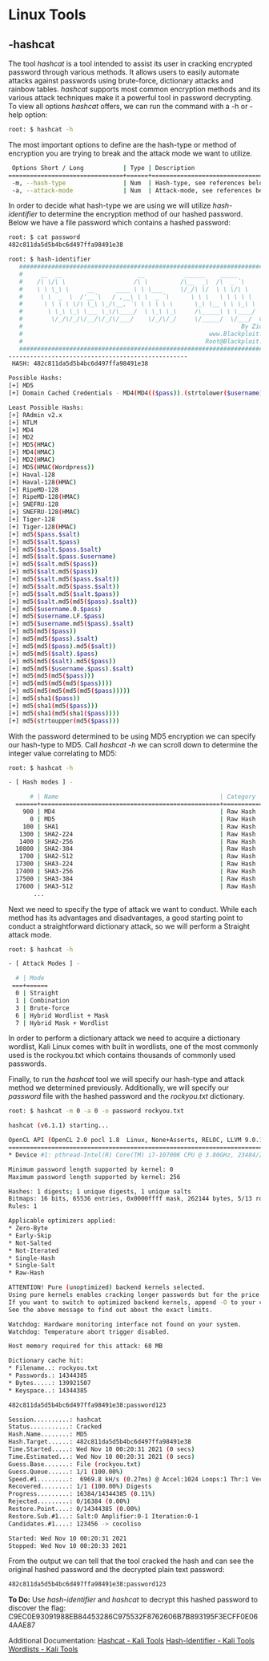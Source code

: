 # Linux Tools

## -hashcat

The tool _hashcat_ is a tool intended to assist its user in cracking encrypted password through various methods. It allows users to easily automate attacks against passwords using brute-force, dictionary attacks and rainbow tables. _hashcat_ supports most common encryption methods and its various attack techniques make it a powerful tool in password decrypting. To view all options _hashcat_ offers, we can run the command with a -h or -help option:

```Bash
root: $ hashcat -h
```
The most important options to define are the hash-type or method of encryption you are trying to break and the attack mode we want to utilize. 

```Bash
 Options Short / Long           | Type | Description                                          | Example
================================+======+======================================================+=======================
 -m, --hash-type                | Num  | Hash-type, see references below                      | -m 1000
 -a, --attack-mode              | Num  | Attack-mode, see references below                    | -a 3
```

In order to decide what hash-type we are using we will utilize _hash-identifier_ to determine the encryption method of our hashed password. Below we have a file password which contains a hashed password:

```Bash
root: $ cat password                                                             
482c811da5d5b4bc6d497ffa98491e38

root: $ hash-identifier
   #########################################################################
   #     __  __                     __           ______    _____           #
   #    /\ \/\ \                   /\ \         /\__  _\  /\  _ `\         #
   #    \ \ \_\ \     __      ____ \ \ \___     \/_/\ \/  \ \ \/\ \        #
   #     \ \  _  \  /'__`\   / ,__\ \ \  _ `\      \ \ \   \ \ \ \ \       #
   #      \ \ \ \ \/\ \_\ \_/\__, `\ \ \ \ \ \      \_\ \__ \ \ \_\ \      #
   #       \ \_\ \_\ \___ \_\/\____/  \ \_\ \_\     /\_____\ \ \____/      #
   #        \/_/\/_/\/__/\/_/\/___/    \/_/\/_/     \/_____/  \/___/  v1.2 #
   #                                                             By Zion3R #
   #                                                    www.Blackploit.com #
   #                                                   Root@Blackploit.com #
   #########################################################################
--------------------------------------------------
 HASH: 482c811da5d5b4bc6d497ffa98491e38

Possible Hashs:
[+] MD5
[+] Domain Cached Credentials - MD4(MD4(($pass)).(strtolower($username)))

Least Possible Hashs:
[+] RAdmin v2.x
[+] NTLM
[+] MD4
[+] MD2
[+] MD5(HMAC)
[+] MD4(HMAC)
[+] MD2(HMAC)
[+] MD5(HMAC(Wordpress))
[+] Haval-128
[+] Haval-128(HMAC)
[+] RipeMD-128
[+] RipeMD-128(HMAC)
[+] SNEFRU-128
[+] SNEFRU-128(HMAC)
[+] Tiger-128
[+] Tiger-128(HMAC)
[+] md5($pass.$salt)
[+] md5($salt.$pass)
[+] md5($salt.$pass.$salt)
[+] md5($salt.$pass.$username)
[+] md5($salt.md5($pass))
[+] md5($salt.md5($pass))
[+] md5($salt.md5($pass.$salt))
[+] md5($salt.md5($pass.$salt))
[+] md5($salt.md5($salt.$pass))
[+] md5($salt.md5(md5($pass).$salt))
[+] md5($username.0.$pass)
[+] md5($username.LF.$pass)
[+] md5($username.md5($pass).$salt)
[+] md5(md5($pass))
[+] md5(md5($pass).$salt)
[+] md5(md5($pass).md5($salt))
[+] md5(md5($salt).$pass)
[+] md5(md5($salt).md5($pass))
[+] md5(md5($username.$pass).$salt)
[+] md5(md5(md5($pass)))
[+] md5(md5(md5(md5($pass))))
[+] md5(md5(md5(md5(md5($pass)))))
[+] md5(sha1($pass))
[+] md5(sha1(md5($pass)))
[+] md5(sha1(md5(sha1($pass))))
[+] md5(strtoupper(md5($pass))) 
```

With the password determined to be using MD5 encryption we can specify our hash-type to MD5. Call _hashcat -h_ we can scroll down to determine the integer value correlating to MD5:

```Bash
root: $ hashcat -h

- [ Hash modes ] -

      # | Name                                             | Category
  ======+==================================================+======================================
    900 | MD4                                              | Raw Hash
      0 | MD5                                              | Raw Hash
    100 | SHA1                                             | Raw Hash
   1300 | SHA2-224                                         | Raw Hash
   1400 | SHA2-256                                         | Raw Hash
  10800 | SHA2-384                                         | Raw Hash
   1700 | SHA2-512                                         | Raw Hash
  17300 | SHA3-224                                         | Raw Hash
  17400 | SHA3-256                                         | Raw Hash
  17500 | SHA3-384                                         | Raw Hash
  17600 | SHA3-512                                         | Raw Hash
       ...
```

Next we need to specify the type of attack we want to conduct. While each method has its advantages and disadvantages, a good starting point to conduct a straightforward dictionary attack, so we will perform a Straight attack mode.

```Bash
root: $ hashcat -h

- [ Attack Modes ] -

  # | Mode
 ===+======
  0 | Straight
  1 | Combination
  3 | Brute-force
  6 | Hybrid Wordlist + Mask
  7 | Hybrid Mask + Wordlist
```

In order to perform a dictionary attack we need to acquire a dictionary wordlist, Kali Linux comes with built in wordlists, one of the most commonly used is the rockyou.txt which contains thousands of commonly used passwords.

Finally, to run the _hashcat_ tool we will specify our hash-type and attack method we determined previously. Additionally, we will specify our _password_ file with the hashed password and the _rockyou.txt_ dictionary. 

```Bash
root: $ hashcat -m 0 -a 0 -o password rockyou.txt

hashcat (v6.1.1) starting...

OpenCL API (OpenCL 2.0 pocl 1.8  Linux, None+Asserts, RELOC, LLVM 9.0.1, SLEEF, DISTRO, POCL_DEBUG) - Platform #1 [The pocl project]
====================================================================================================================================
* Device #1: pthread-Intel(R) Core(TM) i7-10700K CPU @ 3.80GHz, 23484/23548 MB (8192 MB allocatable), 16MCU

Minimum password length supported by kernel: 0
Maximum password length supported by kernel: 256

Hashes: 1 digests; 1 unique digests, 1 unique salts
Bitmaps: 16 bits, 65536 entries, 0x0000ffff mask, 262144 bytes, 5/13 rotates
Rules: 1

Applicable optimizers applied:
* Zero-Byte
* Early-Skip
* Not-Salted
* Not-Iterated
* Single-Hash
* Single-Salt
* Raw-Hash

ATTENTION! Pure (unoptimized) backend kernels selected.
Using pure kernels enables cracking longer passwords but for the price of drastically reduced performance.
If you want to switch to optimized backend kernels, append -O to your commandline.
See the above message to find out about the exact limits.

Watchdog: Hardware monitoring interface not found on your system.
Watchdog: Temperature abort trigger disabled.

Host memory required for this attack: 68 MB

Dictionary cache hit:
* Filename..: rockyou.txt
* Passwords.: 14344385
* Bytes.....: 139921507
* Keyspace..: 14344385

482c811da5d5b4bc6d497ffa98491e38:password123

Session..........: hashcat
Status...........: Cracked
Hash.Name........: MD5
Hash.Target......: 482c811da5d5b4bc6d497ffa98491e38
Time.Started.....: Wed Nov 10 00:20:31 2021 (0 secs)
Time.Estimated...: Wed Nov 10 00:20:31 2021 (0 secs)
Guess.Base.......: File (rockyou.txt)
Guess.Queue......: 1/1 (100.00%)
Speed.#1.........:  6969.8 kH/s (0.27ms) @ Accel:1024 Loops:1 Thr:1 Vec:8
Recovered........: 1/1 (100.00%) Digests
Progress.........: 16384/14344385 (0.11%)
Rejected.........: 0/16384 (0.00%)
Restore.Point....: 0/14344385 (0.00%)
Restore.Sub.#1...: Salt:0 Amplifier:0-1 Iteration:0-1
Candidates.#1....: 123456 -> cocoliso

Started: Wed Nov 10 00:20:31 2021
Stopped: Wed Nov 10 00:20:33 2021
```

From the output we can tell that the tool cracked the hash and can see the original hashed password and the decrypted plain text password:

```Bash
482c811da5d5b4bc6d497ffa98491e38:password123
```

**To Do:** Use _hash-identifier_ and _hashcat_ to decrypt this hashed password to discover the flag: C9EC0E93091988EB84453286C975532F8762606B7B893195F3ECFF0E064AAE87

Additional Documentation: [Hashcat - Kali Tools](https://www.kali.org/tools/hashcat/)
                          [Hash-Identifier - Kali Tools](https://www.kali.org/tools/hash-identifier/)
                          [Wordlists - Kali Tools](https://www.kali.org/tools/wordlists/)